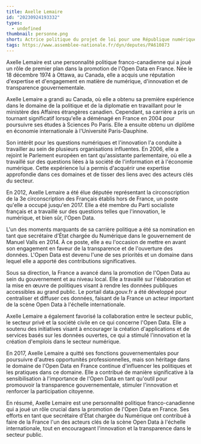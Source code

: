 ```yaml
---
title: Axelle Lemaire
id: "20230924193332"
types:
  - undefined
thumbnail: personne.png
short: Actrice politique du projet de loi pour une République numérique
tags: https://www.assemblee-nationale.fr/dyn/deputes/PA610873
---
```


Axelle Lemaire est une personnalité politique franco-canadienne qui a joué un rôle de premier plan dans la promotion de l'Open Data en France. Née le 18 décembre 1974 à Ottawa, au Canada, elle a acquis une réputation d'expertise et d'engagement en matière de numérique, d'innovation et de transparence gouvernementale.

Axelle Lemaire a grandi au Canada, où elle a obtenu sa première expérience dans le domaine de la politique et de la diplomatie en travaillant pour le ministère des Affaires étrangères canadien. Cependant, sa carrière a pris un tournant significatif lorsqu'elle a déménagé en France en 2004 pour poursuivre ses études à Sciences Po Paris. Elle a ensuite obtenu un diplôme en économie internationale à l'Université Paris-Dauphine.

Son intérêt pour les questions numériques et l'innovation l'a conduite à travailler au sein de plusieurs organisations influentes. En 2006, elle a rejoint le Parlement européen en tant qu'assistante parlementaire, où elle a travaillé sur des questions liées à la société de l'information et à l'économie numérique. Cette expérience lui a permis d'acquérir une expertise approfondie dans ces domaines et de tisser des liens avec des acteurs clés du secteur.

En 2012, Axelle Lemaire a été élue députée représentant la circonscription de la 3e circonscription des Français établis hors de France, un poste qu'elle a occupé jusqu'en 2017. Elle a été membre du Parti socialiste français et a travaillé sur des questions telles que l'innovation, le numérique, et bien sûr, l'Open Data.

L'un des moments marquants de sa carrière politique a été sa nomination en tant que secrétaire d'État chargée du Numérique dans le gouvernement de Manuel Valls en 2014. À ce poste, elle a eu l'occasion de mettre en avant son engagement en faveur de la transparence et de l'ouverture des données. L'Open Data est devenu l'une de ses priorités et un domaine dans lequel elle a apporté des contributions significatives.

Sous sa direction, la France a avancé dans la promotion de l'Open Data au sein du gouvernement et au niveau local. Elle a travaillé sur l'élaboration et la mise en œuvre de politiques visant à rendre les données publiques accessibles au grand public. Le portail data.gouv.fr a été développé pour centraliser et diffuser ces données, faisant de la France un acteur important de la scène Open Data à l'échelle internationale.

Axelle Lemaire a également favorisé la collaboration entre le secteur public, le secteur privé et la société civile en ce qui concerne l'Open Data. Elle a soutenu des initiatives visant à encourager la création d'applications et de services basés sur les données ouvertes, ce qui a stimulé l'innovation et la création d'emplois dans le secteur numérique.

En 2017, Axelle Lemaire a quitté ses fonctions gouvernementales pour poursuivre d'autres opportunités professionnelles, mais son héritage dans le domaine de l'Open Data en France continue d'influencer les politiques et les pratiques dans ce domaine. Elle a contribué de manière significative à la sensibilisation à l'importance de l'Open Data en tant qu'outil pour promouvoir la transparence gouvernementale, stimuler l'innovation et renforcer la participation citoyenne.

En résumé, Axelle Lemaire est une personnalité politique franco-canadienne qui a joué un rôle crucial dans la promotion de l'Open Data en France. Ses efforts en tant que secrétaire d'État chargée du Numérique ont contribué à faire de la France l'un des acteurs clés de la scène Open Data à l'échelle internationale, tout en encourageant l'innovation et la transparence dans le secteur public.
